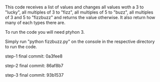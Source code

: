 This code receives a list of values and changes all values woth a 3 to "lucky", all multiples of 3 to "fizz", all multiples of 5 to "buzz", all multiples of 3 and 5 to "fizzbuzz" and returns the value otherwise. It also return how many of each types there are.


To run the code you will need ptyhon 3.

Simply run "python fizzbuzz.py" on the console in the respective directory to run the code.


step-1 final commit: 0a3fee8

step-2 final commit: 86af8b7

step-3 final commit: 93b1537

